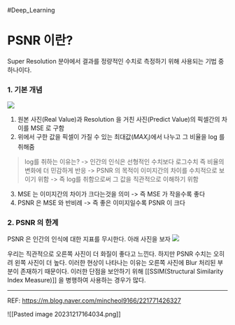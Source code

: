 #Deep_Learning 
# PSNR 이란?

Super Resolution 분야에서 결과를 정량적인 수치로 측정하기 위해 사용되는 기법 중 하나이다.

### 1. 기본 개념
![](https://i.imgur.com/HQZWLlZ.png)

1. 원본 사진(Real Value)과 Resolution 을 거친 사진(Predict Value)의 픽셀간의 차이를 MSE 로 구함
2. 위에서 구한 값을 픽셀이 가질 수 있는 최대값($MAX_i$)에서 나누고 그 비율을 log 를 취해줌
> log를 취하는 이유는?
> -> 인간의 인식은 선형적인 수치보다 로그수치 즉 비율의 변화에 더 민감하게 반응
> -> PSNR 의 목적이 이미지간의 차이를 수치적으로 보이기 위함
> -> 즉 log를 취함으로써 그 값을 직관적으로 이해하기 위함
3.  MSE 는 이미지간의 차이가 크다는것을 의미 -> 즉 MSE 가 작을수록 좋다
4. PSNR 은 MSE 와 반비례 -> 즉 좋은 이미지일수록 PSNR 이 크다

### 2. PSNR 의 한계
PSNR 은 인간의 인식에 대한 지표를 무시한다.
아래 사진을 보자
![](https://i.imgur.com/RpvWeQx.png)

우리는 직관적으로 오른쪽 사진이 더 화질이 좋다고 느낀다.
하지만 PSNR 수치는 오히려 왼쪽 사진이 더 높다.
이러한 현상이 나타나는 이유는 오른쪽 사진에 Blur 처리된 부분이 존재하기 때문이다.
이러한 단점을 보안하기 위해 [[SSIM(Structural Similarity Index Measure)]] 을 병행하여 사용하는 경우가 많다.

---

REF: https://m.blog.naver.com/mincheol9166/221771426327

![[Pasted image 20231217164034.png]]